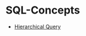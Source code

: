# SQL-Concepts

- [Hierarchical Query](https://github.com/ThSrAd/SQL-Concepts/blob/master/Hierarchical%20Query.ipynb)
